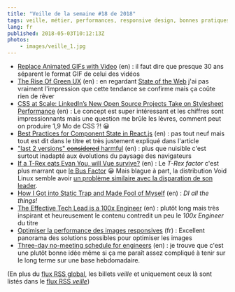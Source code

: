```yaml
---
title: "Veille de la semaine #18 de 2018"
tags: veille, métier, performances, responsive design, bonnes pratiques, php, javascript, linux, outil, react, css, environnement, vidéo
lang: fr
published: 2018-05-03T10:12:13Z
photos:
    - images/veille_1.jpg
---
```

* [Replace Animated GIFs with Video](https://developers.google.com/web/fundamentals/performance/optimizing-content-efficiency/replace-animated-gifs-with-video/) (en)&nbsp;: il faut dire que presque 30 ans séparent le format GIF de celui des vidéos
* [The Rise Of Green UX](https://www.fastcodesign.com/90167803/the-rise-of-green-ux) (en)&nbsp;: en regardant [State of the Web](https://httparchive.org/reports/state-of-the-web) j'ai pas vraiment l'impression que cette tendance se confirme mais ça coûte rien de rêver
* [CSS at Scale: LinkedIn’s New Open Source Projects Take on Stylesheet Performance](https://engineering.linkedin.com/blog/2018/04/css-at-scale--linkedins-new-open-source-projects-take-on-stylesh) (en)&nbsp;: Le concept est super intéressant et les chiffres sont impressionnants mais une question me brûle les lèvres, comment peut on produire 1,9 Mo de CSS ?! 😀
* [Best Practices for Component State in React.js](http://brewhouse.io/blog/2015/03/24/best-practices-for-component-state-in-reactjs.html) (en)&nbsp;: pas tout neuf mais tout est dit dans le titre et très justement expliqué dans l'article
* ["last 2 versions" ~~considered~~ harmful](https://jamie.build/last-2-versions) (en)&nbsp;: plus que nuisible c'est surtout inadapté aux évolutions du paysage des navigateurs
* [If a T-Rex eats Evan You, will Vue survive?](https://medium.com/@oneminutejs/if-a-t-rex-eats-evan-you-will-vue-survive-d496a4b99872) (en)&nbsp;: Le *T-Rex factor* c'est plus marrant que [le Bus Factor](https://en.wikipedia.org/wiki/Bus_factor) 😀 Mais blague à part, la distribution Void Linux semble avoir [un problème similaire avec la disparation de son leader](https://www.voidlinux.eu/news/2018/05/serious-issues.html).
* [How I Got into Static Trap and Made Fool of Myself](https://www.tomasvotruba.cz/blog/2018/04/26/how-i-got-into-static-trap-and-made-fool-of-myself/) (en)&nbsp;: *DI all the things!*
* [The Effective Tech Lead is a 100x Engineer](https://hackernoon.com/the-effective-tech-lead-is-a-100x-engineer-fe49c0372a63) (en)&nbsp;: plutôt long mais très inspirant et heureusement le contenu contredit un peu le *100x Engineer* du titre
* [Optimiser la performance des images responsives](https://nicolas-hoizey.com/2018/03/optimiser-la-performance-des-images-responsives.html) (fr)&nbsp;: Excellent panorama des solutions possibles pour optimiser les images
* [Three-day no-meeting schedule for engineers](https://medium.com/@Pinterest_Engineering/three-day-no-meeting-schedule-for-engineers-fca9f857a567) (en)&nbsp;: je trouve que c'est une plutôt bonne idée même si ça me paraît assez compliqué à tenir sur le long terme sur une base hebdomadaire.


(En plus du [flux RSS global](/rss.xml), les billets *veille*
et uniquement ceux là sont listés dans le [flux RSS *veille*](/rss/veille.xml))
